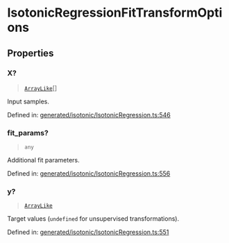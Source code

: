# IsotonicRegressionFitTransformOptions

## Properties

### X?

> [`ArrayLike`](../types/ArrayLike.md)[]

Input samples.

Defined in:  [generated/isotonic/IsotonicRegression.ts:546](https://github.com/transitive-bullshit/scikit-learn-ts/blob/92ab806/packages/sklearn/src/generated/isotonic/IsotonicRegression.ts#L546)

### fit\_params?

> `any`

Additional fit parameters.

Defined in:  [generated/isotonic/IsotonicRegression.ts:556](https://github.com/transitive-bullshit/scikit-learn-ts/blob/92ab806/packages/sklearn/src/generated/isotonic/IsotonicRegression.ts#L556)

### y?

> [`ArrayLike`](../types/ArrayLike.md)

Target values (`undefined` for unsupervised transformations).

Defined in:  [generated/isotonic/IsotonicRegression.ts:551](https://github.com/transitive-bullshit/scikit-learn-ts/blob/92ab806/packages/sklearn/src/generated/isotonic/IsotonicRegression.ts#L551)
